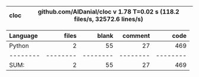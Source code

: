 cloc|github.com/AlDanial/cloc v 1.78  T=0.02 s (118.2 files/s, 32572.6 lines/s)
--- | ---

Language|files|blank|comment|code
:-------|-------:|-------:|-------:|-------:
Python|2|55|27|469
--------|--------|--------|--------|--------
SUM:|2|55|27|469
